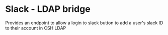 # Slack - LDAP bridge

Provides an endpoint to allow a login to slack button to add a user's slack ID to their account in CSH LDAP
